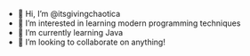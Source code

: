 - 👋 Hi, I’m @itsgivingchaotica
- 👀 I’m interested in learning modern programming techniques
- 🌱 I’m currently learning Java
- 💞️ I’m looking to collaborate on anything!

<!---
itsgivingchaotica/itsgivingchaotica is a ✨ special ✨ repository because its `README.md` (this file) appears on your GitHub profile.
You can click the Preview link to take a look at your changes.
--->
